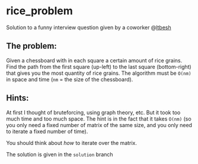 # rice_problem
Solution to a funny interview question given by a coworker @[ltbesh](https://github.com/ltbesh)

## The problem:

Given a chessboard with in each square a certain amount of rice grains. Find the path from the first square (up-left) to the last square (bottom-right) that gives you the most quantity of rice grains. The algorithm must be `O(nm)` in space and time (`nm` = the size of the chessboard).


## Hints:

At first I thought of bruteforcing, using graph theory, etc. But it took too much time and too much space. The hint is in the fact that it takes `O(nm)` (so you only need a fixed number of matrix of the same size, and you only need to iterate a fixed number of time).

You should think about *how* to iterate over the matrix.

The solution is given in the `solution` branch
